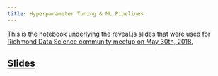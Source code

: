 ```yaml
---
title: Hyperparameter Tuning & ML Pipelines
---
```

This is the notebook underlying the reveal.js slides that were used for <a href="https://www.meetup.com/Richmond-Data-Science-Community-Meetup/events/250460220/">Richmond Data Science community meetup on May 30th, 2018.</a>

## [Slides](https://atulsaurav.github.io/hyperparameter-tuning-and-ml-pipelines/DS-Meetup-talk.slides.html)
